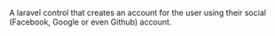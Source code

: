 A laravel control that creates an account for the user using their social (Facebook, Google or even Github) account.
